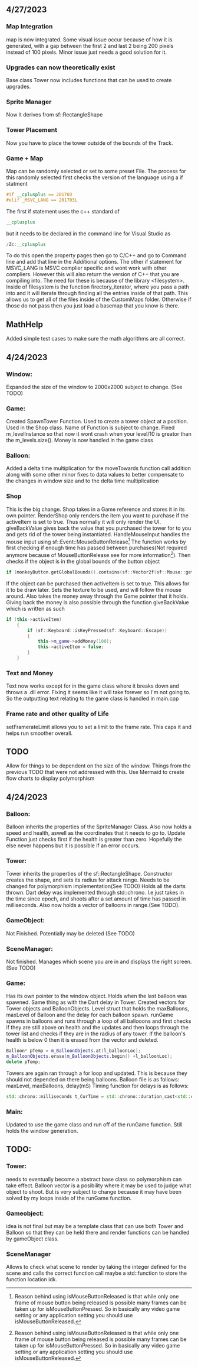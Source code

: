 ## 4/27/2023
### Map Integration
map is now integrated. Some visual issue occur because of how it is generated, with a gap between the first 2 and last 2 being 200 pixels instead of 100 pixels. Minor issue just needs a good solution for it.
### Upgrades can now theoretically exist
Base class Tower now includes functions that can be used to create upgrades.
### Sprite Manager 
Now it derives from sf::RectangleShape
### Tower Placement
Now you have to place the tower outside of the bounds of the Track.
### Game + Map
Map can be randomly selected or set to some preset File. The process for this randomly selected first checks the version of the language using a if statment
```c++
#if __cplusplus == 201703
#elif _MSVC_LANG == 201703L
```
The first if statement uses the c++ standard of 
```c++
__cplusplus
```
but it needs to be declared in the command line for Visual Studio as 
```c++
/Zc:__cplusplus
```
To do this open the property pages then go to C/C++ and go to Command line and add that line in the Additional options. The other if statement for MSVC_LANG is MSVC complier specific and wont work with other compliers. However this will also return the version of C++ that you are compiling into. The need for these is because of the library \<filesystem>. Inside of filesystem is the function firectory_iterator, where you pass a path into and it will iterate through finding all the entries inside of that path. This allows us to get all of the files inside of the CustomMaps folder. Otherwise if those do not pass then you just load a basemap that you know is there.
## MathHelp
Added simple test cases to make sure the math algorithms are all correct.

## 4/24/2023 
### Window:
Expanded the size of the window to 2000x2000 subject to change.
(See TODO)
### Game:
Created SpawnTower Function. Used to create a tower object at a position. Used in the Shop class. Name of Function is subject to change. Fixed m_levelInstance so that now it wont crash when your level/10 is greator than the m_levels.size(). Money is now handled in the game class
### Balloon: 
Added a delta time multiplication for the moveTowards function call addition along with some other minor fixes to data values to better compensate to the changes in window size and to the delta time multiplication
### Shop
This is the big change. Shop takes in a Game reference and stores it in its own pointer. RenderShop only renders the item you want to purchase if the activeItem is set to true. Thus normally it will only render the UI.
giveBackValue gives back the value that you purchased the tower for to you and gets rid of the tower being instantiated. 
HandleMouseInput handles the mouse input using sf::Event::MouseButtonRelease[^1] The function works by first checking if enough time has passed between purchases(Not required anymore because of MouseButtonRelease see for more information[^1]).  Then checks if the object is in the global bounds of the button object 
```c++
if (monkeyButton.getGlobalBounds().contains(sf::Vector2f(sf::Mouse::getPosition(window))))
```
If the object can be purchased then activeItem is set to true. This allows for it to be draw later. Sets the texture to be used, and will follow the mouse around. Also takes the money away through the Game pointer that it holds. Giving back the money is also possible through the function giveBackValue which is written as such
```c++
if (this->activeItem)
	{
		if (sf::Keyboard::isKeyPressed(sf::Keyboard::Escape))
		{
			this->m_game->addMoney(100);
			this->activeItem = false;
		}
	}
```

### Text and Money
Text now works except for in the game class where it breaks down and throws a .dll error. Fixing it seems like it will take forever so I'm not going to. So the outputting text relating to the game class is handled in main.cpp
### Frame rate and other quality of Life
setFramerateLimit allows you to set a limit to the frame rate. This caps it and helps run smoother overall.
## TODO
Allow for things to be dependent on the size of the window. Things from the previous TODO that were not addressed with this.
Use Mermaid to create flow charts to display polymorphism

[^1]:Reason behind using isMouseButtonReleased is that while only one frame of mouse button being released is possible many frames can be taken up for isMouseButtonPressed. So in basically any video game setting or any application setting you should use isMouseButtonReleased. 
## 4/24/2023 
### Balloon:
Balloon inherits the properties of the SpriteManager Class. Also now holds a speed and health, aswell as the coordinates that it needs to go to.
Update Function just checks first if the health is greater than zero. Hopefully the else never happens but it is possible if an error occurs. 
### Tower:
Tower inherits the properties of the sf::RectangleShape. Constructor creates the shape, and sets its radius for attack range. Needs to be changed for polymorphism implementation(See TODO)
Holds all the darts thrown. Dart delay was implemented through std::chrono. I.e just takes in the time since epoch, and shoots after a set amount of time has passed in milliseconds. Also now holds a vector of balloons in range.(See TODO).
### GameObject:
Not Finished. Potentially may be deleted (See TODO)
### SceneManager:
Not finished. Manages which scene you are in and displays the right screen.(See TODO)
### Game:
Has its own pointer to the window object. Holds when the last balloon was spawned. Same thing as with the Dart delay in Tower. Created vectors for Tower objects and BalloonObjects. Level struct that holds the maxBalloons, maxLevel of Balloon and the delay for each balloon spawn. runGame spawns in balloons and runs through a loop of all ballooons and first checks if they are still above on health and the updates and then loops through the tower list and checks if they are in the radius of any tower. If the balloon's health is below 0 then it is erased from the vector and deleted.
```c++
Balloon* pTemp = m_BalloonObjects.at(l_balloonLoc);
m_BalloonObjects.erase(m_BalloonObjects.begin() +l_balloonLoc);
delete pTemp;
```
Towers are again ran through a for loop and updated. This is because they should not depended on there being balloons. Balloon file is as follows: maxLevel, maxBalloons, delay(mS)
Timing function for delays is as follows:
``` c++
std::chrono::milliseconds t_CurTime = std::chrono::duration_cast<std::chrono::milliseconds>(std::chrono::high_resolution_clock::now().time_since_epoch());
```
### Main:
Updated to use the game class and run off of the runGame function. Still holds the window generation.

## TODO:
### Tower:
needs to eventually become a abstract base class so polymorphism can take effect. Balloon vector is a posibility where it may be used to judge what object to shoot. But is very subject to change because it may have been solved by my loops inside of the runGame function.
### Gameobject:
idea is not final but may be a template class that can use both Tower and Balloon so that they can be held there and render functions can be handled by gameObject class.
### SceneManager
Allows to check what scene to render by taking the integer defined for the scene and calls the correct function call maybe a std::function to store the function location idk.